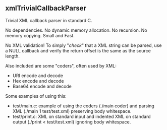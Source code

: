 ## xmlTrivialCallbackParser
Trivial XML callback parser in standard C.

No dependencies. No dynamic memory allocation. No recursion. No memory copying. Small and Fast.

No XML validation! To simply "*check*" that a XML string can be parsed, use a NULL callback and verify the return offset is the same as the source length.

Also included are some "coders", often used by XML:

* URI encode and decode
* Hex encode and decode
* Base64 encode and decode

Some examples of using this:

* test/main.c: example of using the coders (./main coder) and parsing XML (./main 1 test/test.xml) preserving body whitespace.
* test/print.c: XML on standard input and indented XML on standard output (./print < test/test.xml) ignoring body whitespace.
